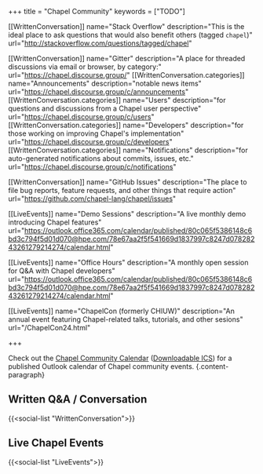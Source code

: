 +++
title = "Chapel Community"
keywords = ["TODO"]

[[WrittenConversation]]
  name="Stack Overflow"
  description="This is the ideal place to ask questions that would also benefit others (tagged `chapel`)"
  url="http://stackoverflow.com/questions/tagged/chapel"

[[WrittenConversation]]
  name="Gitter"
  description="A place for threaded discussions via email or browser, by category:"
  url="https://chapel.discourse.group/"
[[WrittenConversation.categories]]
  name="Announcements"
  description="notable news items"
  url="https://chapel.discourse.group/c/announcements"
[[WrittenConversation.categories]]
  name="Users"
  description="for questions and discussions from a Chapel user perspective"
  url="https://chapel.discourse.group/c/users"
[[WrittenConversation.categories]]
  name="Developers"
  description="for those working on improving Chapel's implementation"
  url="https://chapel.discourse.group/c/developers"
[[WrittenConversation.categories]]
  name="Notifications"
  description="for auto-generated notifications about commits, issues, etc."
  url="https://chapel.discourse.group/c/notifications"

[[WrittenConversation]]
  name="GitHub Issues"
  description="The place to file bug reports, feature requests, and other things that require action"
  url="https://github.com/chapel-lang/chapel/issues"

[[LiveEvents]]
  name="Demo Sessions"
  description="A live monthly demo introducing Chapel features"
  url="https://outlook.office365.com/calendar/published/80c065f5386148c6bd3c794f5d01d070@hpe.com/78e67aa2f5f541669d1837997c8247d07828243261279214274/calendar.html"

[[LiveEvents]]
  name="Office Hours"
  description="A monthly open session for Q&A with Chapel developers"
  url="https://outlook.office365.com/calendar/published/80c065f5386148c6bd3c794f5d01d070@hpe.com/78e67aa2f5f541669d1837997c8247d07828243261279214274/calendar.html"

[[LiveEvents]]
  name="ChapelCon (formerly CHIUW)"
  description="An annual event featuring Chapel-related talks, tutorials, and other sesions"
  url="/ChapelCon24.html"


+++

Check out the [Chapel Community Calendar](https://outlook.office365.com/calendar/published/80c065f5386148c6bd3c794f5d01d070@hpe.com/78e67aa2f5f541669d1837997c8247d07828243261279214274/calendar.html) ([Downloadable ICS](https://outlook.office365.com/owa/calendar/80c065f5386148c6bd3c794f5d01d070@hpe.com/78e67aa2f5f541669d1837997c8247d07828243261279214274/calendar.ics)) for a published Outlook calendar of Chapel community events.
{.content-paragraph}

## Written Q&A / Conversation

{{<social-list "WrittenConversation">}}

## Live Chapel Events

{{<social-list "LiveEvents">}}